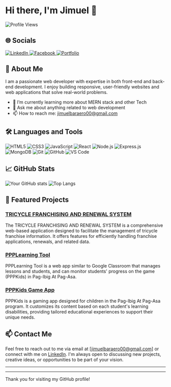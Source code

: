 # Hi there, I'm Jimuel 👋

![Profile Views](https://komarev.com/ghpvc/?username=yourusername&color=green)

## 🌐 Socials

<a href="https://www.linkedin.com/in/jimuel-baraero-b49628243/" target="_blank">
  <img src="https://img.shields.io/badge/LinkedIn-blue?logo=linkedin&logoColor=white" alt="LinkedIn">
</a>
<a href="https://www.facebook.com/jimuel.baraero" target="_blank">
  <img src="https://img.shields.io/badge/Facebook-blue?logo=facebook&logoColor=white" alt="Facebook">
</a>
<a href="https://portfolio-website-sigma-mocha.vercel.app/" target="_blank">
  <img src="https://img.shields.io/badge/Portfolio-green?logo=web&logoColor=white" alt="Portfolio">
</a>


## 💼 About Me
I am a passionate web developer with expertise in both front-end and back-end development. I enjoy building responsive, user-friendly websites and web applications that solve real-world problems.


- 🌱 I’m currently learning more about MERN stack and other Tech
- 💬 Ask me about anything related to web development
- 📫 How to reach me: jimuelbaraero00@gmail.com

## 🛠️ Languages and Tools
![HTML5](https://img.shields.io/badge/HTML5-E34F26?style=for-the-badge&logo=html5&logoColor=white)
![CSS3](https://img.shields.io/badge/CSS3-1572B6?style=for-the-badge&logo=css3&logoColor=white)
![JavaScript](https://img.shields.io/badge/JavaScript-F7DF1E?style=for-the-badge&logo=javascript&logoColor=black)
![React](https://img.shields.io/badge/React-20232A?style=for-the-badge&logo=react&logoColor=61DAFB)
![Node.js](https://img.shields.io/badge/Node.js-339933?style=for-the-badge&logo=nodedotjs&logoColor=white)
![Express.js](https://img.shields.io/badge/Express.js-404D59?style=for-the-badge&logo=express&logoColor=white)
![MongoDB](https://img.shields.io/badge/MongoDB-4EA94B?style=for-the-badge&logo=mongodb&logoColor=white)
![Git](https://img.shields.io/badge/Git-F05032?style=for-the-badge&logo=git&logoColor=white)
![GitHub](https://img.shields.io/badge/GitHub-181717?style=for-the-badge&logo=github&logoColor=white)
![VS Code](https://img.shields.io/badge/VS%20Code-007ACC?style=for-the-badge&logo=visual-studio-code&logoColor=white)

## 📈 GitHub Stats
![Your GitHub stats](https://github-readme-stats.vercel.app/api?username=yourusername&show_icons=true&theme=radical)
![Top Langs](https://github-readme-stats.vercel.app/api/top-langs/?username=yourusername&layout=compact&theme=radical)

## 🔗 Featured Projects
### [TRICYCLE FRANCHISING AND RENEWAL SYSTEM](https://github.com/J1MMM/kapitolyo-website)
The TRICYCLE FRANCHISING AND RENEWAL SYSTEM is a comprehensive web-based application designed to facilitate the management of tricycle franchise information. It offers features for efficiently handling franchise applications, renewals, and related data.

### [PPPLearning Tool](https://github.com/J1MMM/ppp-learning-tool)
PPPLearning Tool is a web app similar to Google Classroom that manages lessons and students, and can monitor students' progress on the game (PPPKids) in Pag-Ibig At Pag-Asa.

### [PPPKids Game App](https://github.com/J1MMM/pppkids)
PPPKids is a gaming app designed for children in the Pag-Ibig At Pag-Asa program. It customizes its content based on each student's learning disabilities, providing tailored educational experiences to support their unique needs.

## 📫 Contact Me
Feel free to reach out to me via email at [jimuelbaraero00@gmail.com] or connect with me on [LinkedIn](https://www.linkedin.com/in/jimuel-baraero-b49628243/). I'm always open to discussing new projects, creative ideas, or opportunities to be part of your vision.

---



---

Thank you for visiting my GitHub profile!
